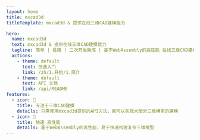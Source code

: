 ```yaml
---
layout: home
title: mxcad3d
titleTemplate: mxcad3d & 提供在线三维CAD建模能力

hero:
  name: mxcad3d
  text: mxcad3d & 提供在线三维CAD建模能力
  tagline: 简单 | 易用 | 二次开发集成 | 基于WebAssembly的高性能 在线三维CAD建模 解决方案
  actions:
    - theme: default
      text: 快速入门
      link: /zh/1.开始/1.简介
    - theme: default
      text: API 文档
      link: /api/README
features:
  - icon: 📝
    title: 专注于三维CAD建模
    details: 只需使用mxcad3d提供的API方法，就可以实现大部分三维模型的建模
  - icon: 🚀
    title: 快速 高性能
    details: 基于WebAssembly的高性能，易于快速构建复杂三维模型
---
```

